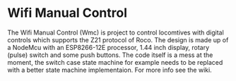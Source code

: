 Wifi Manual Control
=====================

The Wifi Manual Control (Wmc) is project to control locomtives with digital controls which supports the Z21 protocol of Roco. 
The design is made up of a NodeMcu with an ESP8266-12E processor, 1.44 inch display, rotary (pulse) switch and some push buttons. 
The code itself is a mess at the moment, the switch case state machine for example needs to be replaced with a better state machine implementaion.
For more info see the wiki. 